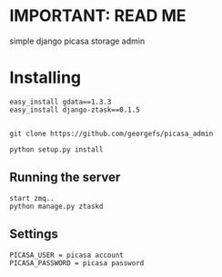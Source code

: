 IMPORTANT: READ ME
==================

simple django picasa storage admin

Installing
==========

    easy_install gdata==1.3.3
    easy_install django-ztask==0.1.5


    git clone https://github.com/georgefs/picasa_admin
    
    python setup.py install


Running the server
--------
    start zmq..
    python manage.py ztaskd


Settings
--------
    PICASA_USER = picasa account
    PICASA_PASSWORD = picasa password






